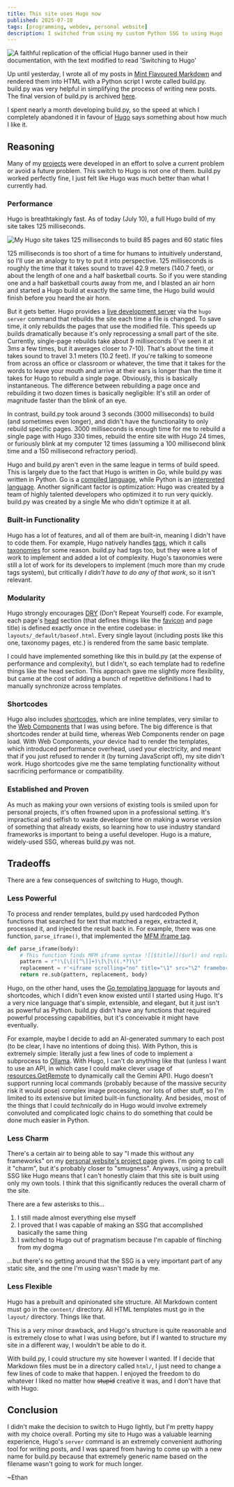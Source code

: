 ```yaml
---
title: This site uses Hugo now
published: 2025-07-10
tags: [programming, webdev, personal website]
description: I switched from using my custom Python SSG to using Hugo
---
```


![A faithful replication of the official Hugo banner used in their documentation, with the text modified to read 'Switching to Hugo'](~/hugo-banner.webp)

Up until yesterday, I wrote all of my posts in [Mint Flavoured Markdown](/posts/mfm) and rendered them into HTML with a Python script I wrote called build.py. build.py was very helpful in simplifying the process of writing new posts. The final version of build.py is archived [here](https://github.com/ethmarks/ethmarks.github.io/blob/b194fe064cbbc43dc714fbde7b27d47dfcad262f/build.py).

I spent nearly a month developing build.py, so the speed at which I completely abandoned it in favour of [Hugo](https://gohugo.io/) says something about how much I like it.

## Reasoning

Many of my [projects](/tags/projects) were developed in an effort to solve a current problem or avoid a future problem. This switch to Hugo is not one of them. build.py worked perfectly fine, I just felt like Hugo was much better than what I currently had.

### Performance

Hugo is breathtakingly fast. As of today (July 10), a full Hugo build of my site takes 125 milliseconds.

![My Hugo site takes 125 milliseconds to build 85 pages and 60 static files](~/hugo-build-screenshot.webp "A full Hugo build takes 125 milliseconds")

125 milliseconds is too short of a time for humans to intuitively understand, so I'll use an analogy to try to put it into perspective. 125 milliseconds is roughly the time that it takes sound to travel 42.9 meters (140.7 feet), or about the length of one and a half basketball courts. So if you were standing one and a half basketball courts away from me, and I blasted an air horn and started a Hugo build at exactly the same time, the Hugo build would finish before you heard the air horn.

But it gets better. Hugo provides a [live development server](https://gohugo.io/commands/hugo_server/) via the `hugo server` command that rebuilds the site each time a file is changed. To save time, it only rebuilds the pages that use the modified file. This speeds up builds dramatically because it's only reprocessing a small part of the site. Currently, single-page rebuilds take about 9 milliseconds (I've seen it at 3ms a few times, but it averages closer to 7-10). That's about the time it takes sound to travel 3.1 meters (10.2 feet). If you're talking to someone from across an office or classroom or whatever, the time that it takes for the words to leave your mouth and arrive at their ears is longer than the time it takes for Hugo to rebuild a single page. Obviously, this is basically instantaneous. The difference between rebuilding a page once and rebuilding it two dozen times is basically negligible: It's still an order of magnitude faster than the blink of an eye.

In contrast, build.py took around 3 seconds (3000 milliseconds) to build (and sometimes even longer), and didn't have the functionality to only rebuild specific pages. 3000 milliseconds is enough time for me to rebuild a single page with Hugo 330 times, rebuild the entire site with Hugo 24 times, or furiously blink at my computer 12 times (assuming a 100 millisecond blink time and a 150 millisecond refractory period).

Hugo and build.py aren't even in the same league in terms of build speed. This is largely due to the fact that Hugo is written in Go, while build.py was written in Python. Go is a [compiled language](https://en.wikipedia.org/wiki/Compiled_language), while Python is an [interpreted language](https://en.wikipedia.org/wiki/Interpreter_(computing)). Another significant factor is optimization: Hugo was created by a team of highly talented developers who optimized it to run very quickly. build.py was created by a single Me who didn't optimize it at all.

### Built-in Functionality

Hugo has a lot of features, and all of them are built-in, meaning I didn't have to code them. For example, Hugo natively handles [tags](/tags), which it calls [taxonomies](https://gohugo.io/content-management/taxonomies/) for some reason. build.py had tags too, but they were a lot of work to implement and added a lot of complexity. Hugo's taxonomies were still a lot of work for its developers to implement (much more than my crude tags system), but critically *I didn't have to do any of that work*, so it isn't relevant.

### Modularity

Hugo strongly encourages [DRY](https://en.wikipedia.org/wiki/Don%27t_repeat_yourself) (Don't Repeat Yourself) code. For example, each page's [head](https://developer.mozilla.org/en-US/docs/Web/API/Document/head) section (that defines things like the [favicon](https://developer.mozilla.org/en-US/docs/Glossary/Favicon) and page title) is defined exactly once in the entire codebase: in `layouts/_default/baseof.html`. Every single layout (including posts like this one, taxonomy pages, etc.) is rendered from the same basic template.

I could have implemented something like this in build.py (at the expense of performance and complexity), but I didn't, so each template had to redefine things like the head section. This approach gave me slightly more flexibility, but came at the cost of adding a bunch of repetitive definitions I had to manually synchronize across templates.

### Shortcodes

Hugo also includes [shortcodes](https://gohugo.io/content-management/shortcodes/), which are inline templates, very similar to the [Web Components](https://developer.mozilla.org/en-US/docs/Web/API/Web_components) that I was using before. The big difference is that shortcodes render at build time, whereas Web Components render on page load. With Web Components, *your* device had to render the templates, which introduced performance overhead, used your electricity, and meant that if you just refused to render it (by turning JavaScript off), my site didn't work. Hugo shortcodes give me the same templating functionality without sacrificing performance or compatibility.

### Established and Proven

As much as making your own versions of existing tools is smiled upon for personal projects, it's often frowned upon in a professional setting. It's impractical and selfish to waste developer time on making a worse version of something that already exists, so learning how to use industry standard frameworks is important to being a useful developer. Hugo is a mature, widely-used SSG, whereas build.py was not.

## Tradeoffs

There are a few consequences of switching to Hugo, though.

### Less Powerful

To process and render templates, build.py used hardcoded Python functions that searched for text that matched a regex, extracted it, processed it, and injected the result back in. For example, there was one function, `parse_iframe()`, that implemented the [MFM iframe tag](/posts/mfm#iframes).

```python
def parse_iframe(body):
    # This function finds MFM iframe syntax ![[$title]]($url) and replaces it with an iframe tag.
    pattern = r"!\[\[([^\]]+)\]\]\((.*?)\)"
    replacement = r'<iframe scrolling="no" title="\1" src="\2" frameborder="no" loading="lazy" allowtransparency="true" allowfullscreen="true"></iframe>'
    return re.sub(pattern, replacement, body)
```

Hugo, on the other hand, uses the [Go templating language](https://pkg.go.dev/html/template) for layouts and shortcodes, which I didn't even know existed until I started using Hugo. It's a very nice language that's simple, extensible, and elegant, but it just isn't as powerful as Python. build.py didn't have any functions that required powerful processing capabilities, but it's conceivable it might have eventually.

For example, maybe I decide to add an AI-generated summary to each post (to be clear, I have no intentions of doing this). With Python, this is extremely simple: literally just a few lines of code to implement a subprocess to [Ollama](https://ollama.com/). With Hugo, I can't do anything like that (unless I want to use an API, in which case I could make clever usage of [resources.GetRemote](https://gohugo.io/functions/resources/getremote) to dynamically call the Gemini API). Hugo doesn't support running local commands (probably because of the massive security risk it would pose) complex image processing, nor lots of other stuff, so I'm limited to its extensive but limited built-in functionality. And besides, most of the things that I could *technically* do in Hugo would involve extremely convoluted and complicated logic chains to do something that could be done much easier in Python.

### Less Charm

There's a certain air to being able to say "I made this without any frameworks" on my [personal website's project page](/posts/personalwebsite) gives. I'm going to call it "charm", but it's probably closer to "smugness". Anyways, using a prebuilt SSG like Hugo means that I can't honestly claim that this site is built using only my own tools. I think that this significantly reduces the overall charm of the site.

There are a few asterisks to this...

1. I still made almost everything else myself
2. I proved that I was capable of making an SSG that accomplished basically the same thing
3. I switched to Hugo out of pragmatism because I'm capable of flinching from my dogma

...but there's no getting around that the SSG is a very important part of any static site, and the one I'm using wasn't made by me.

### Less Flexible

Hugo has a prebuilt and opinionated site structure. All Markdown content must go in the `content/` directory. All HTML templates must go in the `layout/` directory. Things like that.

This is a *very* minor drawback, and Hugo's structure is quite reasonable and is extremely close to what I was using before, but if I wanted to structure my site in a different way, I wouldn't be able to do it.

With build.py, I could structure my site however I wanted. If I decide that Markdown files must be in a directory called `html/`, I just need to change a few lines of code to make that happen. I enjoyed the freedom to do whatever I liked no matter how <s>stupid</s> creative it was, and I don't have that with Hugo.

## Conclusion

I didn't make the decision to switch to Hugo lightly, but I'm pretty happy with my choice overall. Porting my site to Hugo was a valuable learning experience, Hugo's `server` command is an extremely convenient authoring tool for writing posts, and I was spared from having to come up with a new name for build.py because that extremely generic name based on the filename wasn't going to work for much longer.

~Ethan
